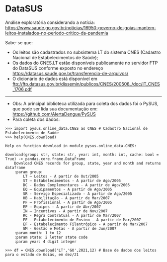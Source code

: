 # DataSUS

Análise exploratória considerando a notícia: https://www.saude.go.gov.br/noticias/16950-governo-de-goias-mantem-leitos-instalados-no-periodo-critico-da-pandemia

Sabe-se que:
* Os leitos são cadastrados no subsistema LT do sistema CNES (Cadastro Nacional de Estabelecimentos de Saúde);
* Os dados do CNES.LT estão disponíveis publicamente no servidor FTP do DataSUS conforme exposto no endereço https://datasus.saude.gov.br/transferencia-de-arquivos/
* O dicionário de dados está disponível em ftp://ftp.datasus.gov.br/dissemin/publicos/CNES/200508_/doc/IT_CNES_1706.pdf
---
* Obs: A principal biblioteca utilizada para coleta dos dados foi o PySUS, que pode ser lida sua documentação em: https://github.com/AlertaDengue/PySUS
* Para coleta dos dados:
```
>>> import pysus.online_data.CNES as CNES # Cadastro Nacional de Estabelecimento de Saúde
>>> help(CNES.download)

Help on function download in module pysus.online_data.CNES:

download(group: str, state: str, year: int, month: int, cache: bool = True) -> pandas.core.frame.DataFrame
    Download CNES records for group, state, year and month and returns dataframe
    :param group:
        LT – Leitos - A partir de Out/2005
        ST – Estabelecimentos - A partir de Ago/2005
        DC - Dados Complementares - A partir de Ago/2005
        EQ – Equipamentos - A partir de Ago/2005
        SR - Serviço Especializado - A partir de Ago/2005
        HB – Habilitação - A partir de Mar/2007
        PF – Profissional - A partir de Ago/2005
        EP – Equipes - A partir de Abr/2007
        IN – Incentivos - A partir de Nov/2007
        RC - Regra Contratual - A partir de Mar/2007
        EE - Estabelecimento de Ensino - A partir de Mar/2007
        EF - Estabelecimento Filantrópico - A partir de Mar/2007
        GM - Gestão e Metas - A partir de Jun/2007
    :param month: 1 to 12
    :param state: 2 letter state code
    :param year: 4 digit integer

>>> df = CNES.download('LT','GO',2021,12) # Base de dados dos leitos para o estado de Goiás, em dez/21
```
